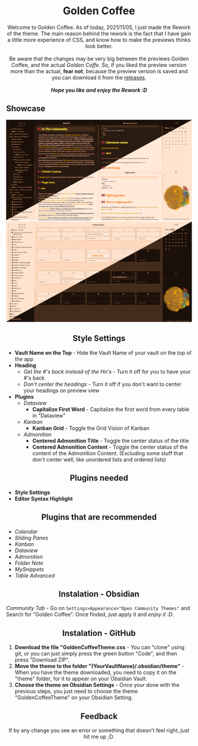 <h1 align=center>Golden Coffee</h1>

<p align=center>Welcome to Golden Coffee. As of today, 2021/11/05, I just made the Rework of the theme. The main reason behind the rework is the fact that I have gain a little more experience of CSS, and know how to make the previews thinks look better.<br><br>Be aware that the changes may be very big between the previews Golden Coffee, and the actual <i>Golden Coffe</i>. So, if you liked the preview version more than the actual, <b>fear not</b>, because the preview version is saved and you can download it from the <ins>releases</ins>.<br><br><b><i>Hope you like and enjoy the Rework :D</i></b></p>


## Showcase

![](https://github.com/kinmury/GoldenCoffeeTheme/blob/main/Screenshots/Showcase.png)
![](https://github.com/kinmury/GoldenCoffeeTheme/blob/main/Screenshots/Showcase_2.png)

<h2 align=center>Style Settings</h2>

- **Vault Name on the Top** - Hide the Vault Name of your vault on the top of the app
- **Heading**
   - *Get the \#'s back instead of the Hn's* - Turn it off for you to have your \#'s back
   - *Don't center the headings* - Turn it off if you don't want to center your headings on preview view
- **Plugins**
   - *Dataview*
      - **Capitalize First Word** - Capitalize the first word from every table in "Dataview"
   - *Kanban*
      - **Kanban Grid** - Toggle the Grid Vision of Kanban
   - *Admonition*
      - **Centered Admonition Title** - Toggle the center status of the title
      - **Centered Admonition Content** - Toggle the center status of the content of the Admonition Content. (Excluding some stuff that don't center well, like unordered lists and ordered lists)

<h2 align=center>Plugins needed</h2>

- **Style Settings**
- **Editor Syntax Highlight**

<h2 align=center>Plugins that are recommended</h2>

- *Calendar*
- *Sliding Panes*
- *Kanban*
- *Dataview*
- *Admonition*
- *Folder Note*
- *MySnippets*
- *Table Advanced*

<h2 align=center>Instalation - Obsidian</h2>

*Community Tab* - Go on `Settings>Appearance>"Open Community Themes"` and Search for "Golden Coffee". Once finded, just apply it and *enjoy it :D*.

<h2 align=center>Instalation - GitHub</h2>

1. **Download the file "GoldenCoffeeTheme.css** - You can "clone" using git, or you can just simply press the green button "Code", and then press "Download ZIP".
2. **Move the theme to the folder "(YourVaultName)/.obsidian/theme"** - When you have the theme downloaded, you need to copy it on the "theme" folder, for it to appear on your Obsidian Vault.
3. **Choose the theme on Obsidian Settings** - Once your done with the previous steps, you just need to choose the theme "GoldenCoffeeTheme" on your Obsidian Setting.

<h2 align=center>Feedback</h2>

<p align=center>If by any change you see an error or something that doesn't feel right, just hit me up ;D.</p>

